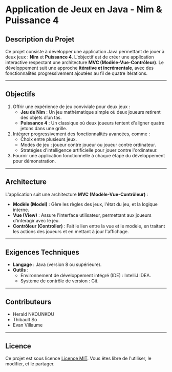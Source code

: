 # **Application de Jeux en Java - Nim & Puissance 4**

## **Description du Projet**

Ce projet consiste à développer une application Java permettant de jouer à deux jeux : **Nim** et **Puissance 4**. L'objectif est de créer une application interactive respectant une architecture **MVC (Modèle-Vue-Contrôleur)**. Le développement suit une approche **itérative et incrémentale**, avec des fonctionnalités progressivement ajoutées au fil de quatre itérations.

---

## **Objectifs**

1. Offrir une expérience de jeu conviviale pour deux jeux :
   - **Jeu de Nim** : Un jeu mathématique simple où deux joueurs retirent des objets d’un tas.
   - **Puissance 4** : Un classique où deux joueurs tentent d'aligner quatre jetons dans une grille.
2. Intégrer progressivement des fonctionnalités avancées, comme :
   - Choix entre plusieurs jeux.
   - Modes de jeu : joueur contre joueur ou joueur contre ordinateur.
   - Stratégies d'intelligence artificielle pour jouer contre l'ordinateur.
3. Fournir une application fonctionnelle à chaque étape du développement pour démonstration.

---

## **Architecture**

L'application suit une architecture **MVC (Modèle-Vue-Contrôleur)** :

- **Modèle (Model)** : Gère les règles des jeux, l'état du jeu, et la logique interne.
- **Vue (View)** : Assure l'interface utilisateur, permettant aux joueurs d'interagir avec le jeu.
- **Contrôleur (Controller)** : Fait le lien entre la vue et le modèle, en traitant les actions des joueurs et en mettant à jour l'affichage.

---

## **Exigences Techniques**

- **Langage** : Java (version 8 ou supérieure).
- **Outils** :
  - Environnement de développement intégré (IDE) : IntelliJ IDEA.
  - Système de contrôle de version : Git.
  
---

## **Contributeurs**

- Herald NKOUNKOU  
- Thibault So  
- Evan Villaume   

---

## **Licence**

Ce projet est sous licence [Licence MIT](https://opensource.org/licenses/MIT). Vous êtes libre de l'utiliser, le modifier, et le partager.
